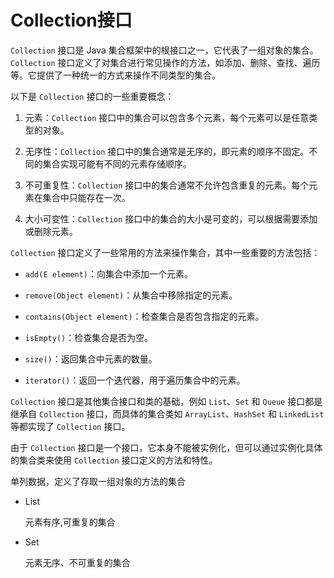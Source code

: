 # Collection接口

`Collection` 接口是 Java 集合框架中的根接口之一，它代表了一组对象的集合。`Collection` 接口定义了对集合进行常见操作的方法，如添加、删除、查找、遍历等。它提供了一种统一的方式来操作不同类型的集合。

以下是 `Collection` 接口的一些重要概念：

1. 元素：`Collection` 接口中的集合可以包含多个元素，每个元素可以是任意类型的对象。

2. 无序性：`Collection` 接口中的集合通常是无序的，即元素的顺序不固定。不同的集合实现可能有不同的元素存储顺序。

3. 不可重复性：`Collection` 接口中的集合通常不允许包含重复的元素。每个元素在集合中只能存在一次。

4. 大小可变性：`Collection` 接口中的集合的大小是可变的，可以根据需要添加或删除元素。

`Collection` 接口定义了一些常用的方法来操作集合，其中一些重要的方法包括：

- `add(E element)`：向集合中添加一个元素。

- `remove(Object element)`：从集合中移除指定的元素。

- `contains(Object element)`：检查集合是否包含指定的元素。

- `isEmpty()`：检查集合是否为空。

- `size()`：返回集合中元素的数量。

- `iterator()`：返回一个迭代器，用于遍历集合中的元素。

`Collection` 接口是其他集合接口和类的基础，例如 `List`、`Set` 和 `Queue` 接口都是继承自 `Collection` 接口，而具体的集合类如 `ArrayList`、`HashSet` 和 `LinkedList` 等都实现了 `Collection` 接口。

由于 `Collection` 接口是一个接口，它本身不能被实例化，但可以通过实例化具体的集合类来使用 `Collection` 接口定义的方法和特性。

单列数据，定义了存取一组对象的方法的集合

- List

  元素有序,可重复的集合

- Set

  元素无序、不可重复的集合
